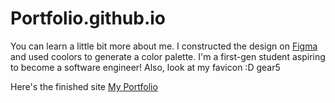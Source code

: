 # Portfolio.github.io
You can learn a little bit more about me. 
I constructed the design on [Figma](https://www.figma.com/proto/QotmhGcsLqUF5oGSJiNDBa/personal-Portfolio?node-id=1-2&t=8bi1TeHzAHJqDVtD-1&scaling=scale-down&content-scaling=fixed) and used coolors to generate a color palette. 
I'm a first-gen student aspiring to become a software engineer! 
Also, look at my favicon :D gear5

Here's the finished site [My Portfolio](https://tasmiachow.github.io/Portfolio.github.io/)
